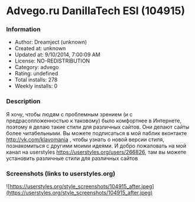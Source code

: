 # Advego.ru DanillaTech ESI (104915)

### Information
- Author: Dreamject (unknown)
- Created at: unknown
- Updated at: 9/10/2014, 7:00:09 AM
- License: NO-REDISTRIBUTION
- Category: advego
- Rating: undefined
- Total installs: 278
- Weekly installs: 0


### Description
Я хочу, чтобы людям с проблемным зрением (и с предрасопложенностью к таковому) было комфортнее в Интернете, поэтому я делаю такие стили для различных сайтов. Они делают сайты более читабельными. Вы можете подписаться в мой паблик вконтакте http://vk.com/klavomania , чтобы узнать о новой версии стиля, познакомиться с другими моими идеями. И добро пожаловать на мой канал на userstyles https://userstyles.org/users/266826, там вы можете установить различные стили для различных сайтов


### Screenshots (links to userstyles.org)
![https://userstyles.org/style_screenshots/104915_after.jpeg](https://userstyles.org/style_screenshots/104915_after.jpeg)



